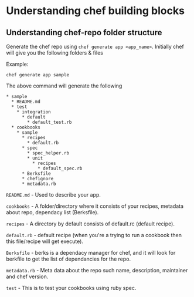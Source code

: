 # Understanding chef building blocks

## Understanding chef-repo folder structure

Generate the chef repo using `chef generate app <app_name>`. Initially chef will give you the following folders & files

Example:
```
chef generate app sample
```

The above command will generate the following

```
* sample
  * README.md
  * test
    * integration
      * default
        * default_test.rb
  * cookbooks
    * sample
      * recipes
        * default.rb
      * spec
        * spec_helper.rb
        * unit
          * recipes
            * default_spec.rb
      * Berksfile
      * chefignore
      * metadata.rb
```

`README.md` - Used to describe your app.

`cookbooks` - A folder/directory where it consists of your recipes, metadata about repo, dependacy list (Berksfile).

`recipes` - A directory by default consists of default.rc (default recipe).

`default.rb` - default recipe (when you're a trying to run a cookbook then this file/recipe will get execute).

`Berksfile` - berks is a dependacy manager for chef, and it will look for berkfile to get the list of dependancies for the repo.

`metadata.rb` - Meta data about the repo such name, description, maintainer and chef version.


`test` - This is to test your cookbooks using ruby spec.